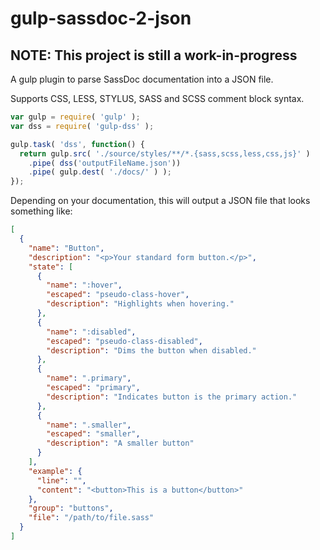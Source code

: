 # gulp-sassdoc-2-json

## NOTE: This project is still a work-in-progress

A gulp plugin to parse SassDoc documentation into a JSON file.

Supports CSS, LESS, STYLUS, SASS and SCSS comment block syntax.

```javascript
var gulp = require( 'gulp' );
var dss = require( 'gulp-dss' );

gulp.task( 'dss', function() {
  return gulp.src( './source/styles/**/*.{sass,scss,less,css,js}' )
    .pipe( dss('outputFileName.json'))
    .pipe( gulp.dest( './docs/' ) );
});
```

Depending on your documentation, this will output a JSON file that looks something like:

```json
[
  {
    "name": "Button",
    "description": "<p>Your standard form button.</p>",
    "state": [
      {
        "name": ":hover",
        "escaped": "pseudo-class-hover",
        "description": "Highlights when hovering."
      },
      {
        "name": ":disabled",
        "escaped": "pseudo-class-disabled",
        "description": "Dims the button when disabled."
      },
      {
        "name": ".primary",
        "escaped": "primary",
        "description": "Indicates button is the primary action."
      },
      {
        "name": ".smaller",
        "escaped": "smaller",
        "description": "A smaller button"
      }
    ],
    "example": {
      "line": "",
      "content": "<button>This is a button</button>"
    },
    "group": "buttons",
    "file": "/path/to/file.sass"
  }
]
```
